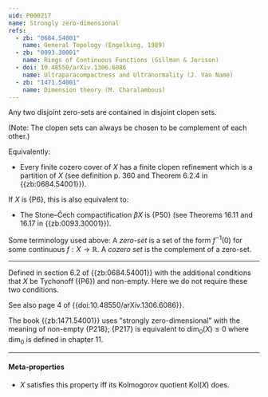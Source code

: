 ```yaml
---
uid: P000217
name: Strongly zero-dimensional
refs:
  - zb: "0684.54001"
    name: General Topology (Engelking, 1989)
  - zb: "0093.30001"
    name: Rings of Continuous Functions (Gillman & Jerison)
  - doi: 10.48550/arXiv.1306.6086
    name: Ultraparacompactness and Ultranormality (J. Van Name)
  - zb: "1471.54001"
    name: Dimension theory (M. Charalambous)
---
```


Any two disjoint zero-sets are contained in disjoint clopen sets.

(Note: The clopen sets can always be chosen to be complement of each other.)

Equivalently:
- Every finite cozero cover of $X$ has a finite clopen refinement which is a partition of $X$
(see definition p. 360 and Theorem 6.2.4 in {{zb:0684.54001}}).

If $X$ is {P6}, this is also equivalent to:
- The Stone–Čech compactification $\beta X$ is {P50}
(see Theorems 16.11 and 16.17 in {{zb:0093.30001}}).

Some terminology used above:
A *zero-set* is a set of the form $f^{-1}(0)$ for some continuous $f:X\to\mathbb{R}$.
A *cozero set* is the complement of a zero-set.

----
Defined in section 6.2 of {{zb:0684.54001}} with the additional conditions that
$X$ be Tychonoff ({P6}) and non-empty.
Here we do not require these two conditions.

See also page 4 of {{doi:10.48550/arXiv.1306.6086}}.

The book {{zb:1471.54001}} uses "strongly zero-dimensional" with the meaning of non-empty {P218};
{P217} is equivalent to $\dim_0(X) \leq 0$ where $\dim_0$ is defined in chapter 11.

----
#### Meta-properties

- $X$ satisfies this property iff its Kolmogorov quotient $\text{Kol}(X)$ does.
